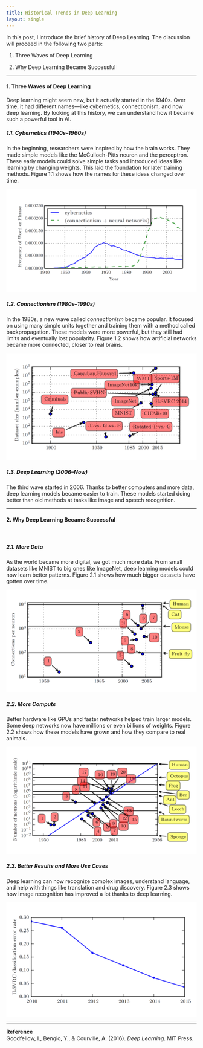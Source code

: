 ```yaml
---
title: Historical Trends in Deep Learning
layout: single
---
```


In this post, I introduce the brief history of Deep Learning. The discussion will proceed in the following two parts: 

1. Three Waves of Deep Learning

2. Why Deep Learning Became Successful

---

#### 1. Three Waves of Deep Learning

Deep learning might seem new, but it actually started in the 1940s. Over time, it had different names—like cybernetics, connectionism, and now deep learning. By looking at this history, we can understand how it became such a powerful tool in AI.

##### 1.1. Cybernetics (1940s–1960s)

In the beginning, researchers were inspired by how the brain works. They made simple models like the McCulloch-Pitts neuron and the perceptron. These early models could solve simple tasks and introduced ideas like learning by changing weights. This laid the foundation for later training methods. Figure 1.1 shows how the names for these ideas changed over time.

![solution](/assets/images/ht_1.1.svg)

##### 1.2. Connectionism (1980s–1990s)

In the 1980s, a new wave called *connectionism* became popular. It focused on using many simple units together and training them with a method called backpropagation. These models were more powerful, but they still had limits and eventually lost popularity. Figure 1.2 shows how artificial networks became more connected, closer to real brains.

![solution](/assets/images/ht_1.2.svg)

##### 1.3. Deep Learning (2006–Now)

The third wave started in 2006. Thanks to better computers and more data, deep learning models became easier to train. These models started doing better than old methods at tasks like image and speech recognition.

---

#### 2. Why Deep Learning Became Successful

<br>

##### 2.1. More Data

As the world became more digital, we got much more data. From small datasets like MNIST to big ones like ImageNet, deep learning models could now learn better patterns. Figure 2.1 shows how much bigger datasets have gotten over time.

![solution](/assets/images/ht_2.1.svg)

##### 2.2. More Compute

Better hardware like GPUs and faster networks helped train larger models. Some deep networks now have millions or even billions of weights. Figure 2.2 shows how these models have grown and how they compare to real animals.

![solution](/assets/images/ht_2.2.svg)

##### 2.3. Better Results and More Use Cases

Deep learning can now recognize complex images, understand language, and help with things like translation and drug discovery. Figure 2.3 shows how image recognition has improved a lot thanks to deep learning.

![solution](/assets/images/ht_2.3.svg)

---

**Reference**  
Goodfellow, I., Bengio, Y., & Courville, A. (2016). *Deep Learning*. MIT Press. 
